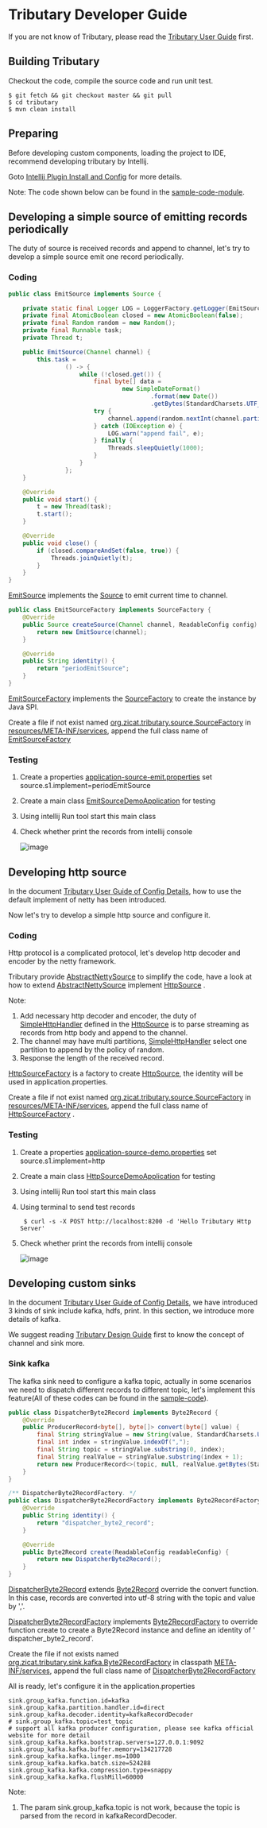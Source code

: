 # Tributary Developer Guide

If you are not know of Tributary, please read the [Tributary User Guide](user_guide.md) first.

## Building Tributary

Checkout the code, compile the source code and run unit test.

```shell script
$ git fetch && git checkout master && git pull
$ cd tributary
$ mvn clean install
```

## Preparing

Before developing custom components, loading the project to IDE, recommend developing tributary by
Intellij.

Goto [Intellij Plugin Install and Config](intellij_plugin.md) for more details.

Note: The code shown below can be found in the [sample-code-module](../sample-code).

## Developing a simple source of emitting records periodically

The duty of source is received records and append to channel, let's try to develop a simple source
emit one record periodically.

### Coding

```java
public class EmitSource implements Source {

    private static final Logger LOG = LoggerFactory.getLogger(EmitSource.class);
    private final AtomicBoolean closed = new AtomicBoolean(false);
    private final Random random = new Random();
    private final Runnable task;
    private Thread t;

    public EmitSource(Channel channel) {
        this.task =
                () -> {
                    while (!closed.get()) {
                        final byte[] data =
                                new SimpleDateFormat()
                                        .format(new Date())
                                        .getBytes(StandardCharsets.UTF_8);
                        try {
                            channel.append(random.nextInt(channel.partition()), data);
                        } catch (IOException e) {
                            LOG.warn("append fail", e);
                        } finally {
                            Threads.sleepQuietly(1000);
                        }
                    }
                };
    }

    @Override
    public void start() {
        t = new Thread(task);
        t.start();
    }

    @Override
    public void close() {
        if (closed.compareAndSet(false, true)) {
            Threads.joinQuietly(t);
        }
    }
}
```   

[EmitSource](../sample-code/src/main/java/org/zicat/tributary/demo/source/EmitSource.java)
implements the
[Source](../tributary-source/src/main/java/org/zicat/tributary/source/Source.java) to emit current
time to channel.

```java
public class EmitSourceFactory implements SourceFactory {
    @Override
    public Source createSource(Channel channel, ReadableConfig config) {
        return new EmitSource(channel);
    }

    @Override
    public String identity() {
        return "periodEmitSource";
    }
}
```

[EmitSourceFactory](../sample-code/src/main/java/org/zicat/tributary/demo/source/EmitSourceFactory.java)
implements the
[SourceFactory](../tributary-source/src/main/java/org/zicat/tributary/source/SourceFactory.java) to
create the instance by Java SPI.

Create a file if not exist
named [org.zicat.tributary.source.SourceFactory](../sample-code/src/main/resources/META-INF/services/org.zicat.tributary.source.SourceFactory)
in [resources/META-INF/services](../sample-code/src/main/resources/META-INF/services), append the
full class name
of [EmitSourceFactory](../sample-code/src/main/java/org/zicat/tributary/demo/source/EmitSourceFactory.java)

### Testing

1. Create a
   properties [application-source-emit.properties](../sample-code/src/main/resources/application-source-emit.properties)
   set source.s1.implement=periodEmitSource

2. Create a main
   class [EmitSourceDemoApplication](../sample-code/src/main/java/org/zicat/tributary/demo/EmitSourceDemoApplication.java)
   for testing

3. Using intellij Run tool start this main class

4. Check whether print the records from intellij console

   ![image](picture/source_emit_records.png)

## Developing http source

In the document [Tributary User Guide of Config Details](user_guide_config_detail.md), how to use
the
default implement of netty has been introduced.

Now let's try to develop a simple http source and configure it.

### Coding

Http protocol is a complicated protocol, let's develop http decoder and encoder by the netty
framework.

Tributary provide
[AbstractNettySource](../tributary-source/src/main/java/org/zicat/tributary/source/netty/AbstractNettySource.java)
to simplify the code, have a look at how to extend
[AbstractNettySource](../tributary-source/src/main/java/org/zicat/tributary/source/netty/AbstractNettySource.java)
implement [HttpSource](../sample-code/src/main/java/org/zicat/tributary/demo/source/HttpSource.java)
.

Note:

1. Add necessary http decoder and encoder, the duty
   of [SimpleHttpHandler](../sample-code/src/main/java/org/zicat/tributary/demo/source/SimpleHttpHandler.java)
   defined in the
   [HttpSource](../sample-code/src/main/java/org/zicat/tributary/demo/source/HttpSource.java)
   is to parse streaming as records from http body and append to the channel.
2. The channel may have multi
   partitions, [SimpleHttpHandler](../sample-code/src/main/java/org/zicat/tributary/demo/source/SimpleHttpHandler.java)
   select one partition to append by the policy of random.
3. Response the length of the received record.

[HttpSourceFactory](../sample-code/src/main/java/org/zicat/tributary/demo/source/HttpSourceFactory.java)
is a factory to create
[HttpSource](../sample-code/src/main/java/org/zicat/tributary/demo/source/HttpSource.java), the
identity will be used in application.properties.

Create a file if not exist
named [org.zicat.tributary.source.SourceFactory](../sample-code/src/main/resources/META-INF/services/org.zicat.tributary.source.SourceFactory)
in [resources/META-INF/services](../sample-code/src/main/resources/META-INF/services), append the
full class name
of [HttpSourceFactory](../sample-code/src/main/java/org/zicat/tributary/demo/source/HttpSourceFactory.java)
.

### Testing

1. Create a
   properties [application-source-demo.properties](../sample-code/src/main/resources/application-source-demo.properties)
   set source.s1.implement=http

2. Create a main
   class [HttpSourceDemoApplication](../sample-code/src/main/java/org/zicat/tributary/demo/HttpSourceDemoApplication.java)
   for testing

3. Using intellij Run tool start this main class

4. Using terminal to send test records

    ```shell script
     $ curl -s -X POST http://localhost:8200 -d 'Hello Tributary Http Server'
    ```

5. Check whether print the records from intellij console

   ![image](picture/source_http_demo_receive_data.png)

## Developing custom sinks

In the document [Tributary User Guide of Config Details](user_guide_config_detail.md), we have
introduced 3 kinds of
sink include kafka, hdfs, print. In this section, we introduce more details of kafka.

We suggest reading [Tributary Design Guide](tributary_design_guide.md) first to know the concept of
channel and sink
more.

### Sink kafka

The kafka sink need to configure a kafka topic, actually in some scenarios we need to dispatch
different records to
different topic, let's implement this feature(All of these codes can be found in
the [sample-code](../sample-code)).

```java
public class DispatcherByte2Record implements Byte2Record {
    @Override
    public ProducerRecord<byte[], byte[]> convert(byte[] value) {
        final String stringValue = new String(value, StandardCharsets.UTF_8);
        final int index = stringValue.indexOf(",");
        final String topic = stringValue.substring(0, index);
        final String realValue = stringValue.substring(index + 1);
        return new ProducerRecord<>(topic, null, realValue.getBytes(StandardCharsets.UTF_8));
    }
}

/** DispatcherByte2RecordFactory. */
public class DispatcherByte2RecordFactory implements Byte2RecordFactory {
    @Override
    public String identity() {
        return "dispatcher_byte2_record";
    }

    @Override
    public Byte2Record create(ReadableConfig readableConfig) {
        return new DispatcherByte2Record();
    }
}

```

[DispatcherByte2Record](../sample-code/src/main/java/org/zicat/tributary/demo/sink/DispatcherByte2Record.java)
extends
[Byte2Record](../tributary-sink/tributary-sink-kafka/src/main/java/org/zicat/tributary/sink/kafka/Byte2Record.java)
override the convert function. In this case, records are converted into utf-8 string with the
topic and value by ','.

[DispatcherByte2RecordFactory](
../sample-code/src/main/java/org/zicat/tributary/demo/sink/DispatcherByte2RecordFactory.java)
implements
[Byte2RecordFactory](../tributary-sink/tributary-sink-kafka/src/main/java/org/zicat/tributary/sink/kafka/Byte2RecordFactory.java)
to override function create to create a Byte2Record instance and define an
identity of '
dispatcher_byte2_record'.

Create the file if not exists named
[org.zicat.tributary.sink.kafka.Byte2RecordFactory](../sample-code/src/main/resources/META-INF/services/org.zicat.tributary.sink.kafka.Byte2RecordFactory)
in classpath [META-INF/services](../sample-code/src/main/resources/META-INF/services), append the
full class name of
[DispatcherByte2RecordFactory](../sample-code/src/main/java/org/zicat/tributary/demo/sink/DispatcherByte2RecordFactory.java)

All is ready, let's configure it in the application.properties

```properties
sink.group_kafka.function.id=kafka
sink.group_kafka.partition.handler.id=direct
sink.group_kafka.decoder.identity=kafkaRecordDecoder
# sink.group_kafka.topic=test_topic
# support all kafka producer configuration, please see kafka official website for more detail
sink.group_kafka.kafka.bootstrap.servers=127.0.0.1:9092
sink.group_kafka.kafka.buffer.memory=134217728
sink.group_kafka.kafka.linger.ms=1000
sink.group_kafka.kafka.batch.size=524288
sink.group_kafka.kafka.compression.type=snappy
sink.group_kafka.kafka.flushMill=60000
```

Note:

1. The param sink.group_kafka.topic is not work, because the topic is parsed from the record
   in kafkaRecordDecoder.
